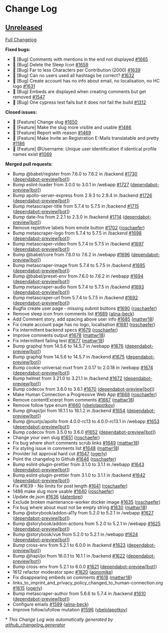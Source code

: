 # Change Log

## [Unreleased](https://github.com/Human-Connection/Human-Connection/tree/HEAD)

[Full Changelog](https://github.com/Human-Connection/Human-Connection/compare/0.1.0...HEAD)

**Fixed bugs:**

- 🐛 \[Bug\] Comments with mentions in the end not displayed [\#1665](https://github.com/Human-Connection/Human-Connection/issues/1665)
- 🐛 \[Bug\] Delete the Sleep Icon [\#1659](https://github.com/Human-Connection/Human-Connection/issues/1659)
- 🐛 \[Bug\] Far to less Characters per Contribution \(2000\) [\#1639](https://github.com/Human-Connection/Human-Connection/issues/1639)
- 🐛 \[Bug\] Can no users used all hashtags be correct? [\#1632](https://github.com/Human-Connection/Human-Connection/issues/1632)
- 🐛 \[Bug\] Create account has no info about email, no localisation, no HC logo [\#1631](https://github.com/Human-Connection/Human-Connection/issues/1631)
- 🐛 \[Bug\] Embeds are displayed when creating comments but get removed [\#1547](https://github.com/Human-Connection/Human-Connection/issues/1547)
- 🐛 \[Bug\] One cypress test fails but it does not fail the build [\#1312](https://github.com/Human-Connection/Human-Connection/issues/1312)

**Closed issues:**

- 🚀 \[Feature\] Change slug [\#1650](https://github.com/Human-Connection/Human-Connection/issues/1650)
- 🚀 \[Feature\] Make the slug more visible and usable [\#1486](https://github.com/Human-Connection/Human-Connection/issues/1486)
- 🚀 \[Feature\] Report with reason [\#1469](https://github.com/Human-Connection/Human-Connection/issues/1469)
- 🚀 \[Feature\] Make Invite an Registration E-Mails translatable and pretty [\#1186](https://github.com/Human-Connection/Human-Connection/issues/1186)
- 🚀 \[Feature\] @Username: Unique user identification if identical profile names exist [\#1069](https://github.com/Human-Connection/Human-Connection/issues/1069)

**Merged pull requests:**

- Bump @babel/register from 7.6.0 to 7.6.2 in /backend [\#1730](https://github.com/Human-Connection/Human-Connection/pull/1730) ([dependabot-preview[bot]](https://github.com/apps/dependabot-preview))
- Bump eslint-loader from 3.0.0 to 3.0.1 in /webapp [\#1727](https://github.com/Human-Connection/Human-Connection/pull/1727) ([dependabot-preview[bot]](https://github.com/apps/dependabot-preview))
- Bump apollo-server-express from 2.9.3 to 2.9.4 in /backend [\#1726](https://github.com/Human-Connection/Human-Connection/pull/1726) ([dependabot-preview[bot]](https://github.com/apps/dependabot-preview))
- Bump metascraper-title from 5.7.4 to 5.7.5 in /backend [\#1715](https://github.com/Human-Connection/Human-Connection/pull/1715) ([dependabot-preview[bot]](https://github.com/apps/dependabot-preview))
- Bump date-fns from 2.2.1 to 2.3.0 in /backend [\#1714](https://github.com/Human-Connection/Human-Connection/pull/1714) ([dependabot-preview[bot]](https://github.com/apps/dependabot-preview))
- Remove repetitive labels from emote button [\#1702](https://github.com/Human-Connection/Human-Connection/pull/1702) ([roschaefer](https://github.com/roschaefer))
- Bump metascraper-logo from 5.7.4 to 5.7.5 in /backend [\#1698](https://github.com/Human-Connection/Human-Connection/pull/1698) ([dependabot-preview[bot]](https://github.com/apps/dependabot-preview))
- Bump metascraper-video from 5.7.4 to 5.7.5 in /backend [\#1697](https://github.com/Human-Connection/Human-Connection/pull/1697) ([dependabot-preview[bot]](https://github.com/apps/dependabot-preview))
- Bump @babel/core from 7.6.0 to 7.6.2 in /webapp [\#1696](https://github.com/Human-Connection/Human-Connection/pull/1696) ([dependabot-preview[bot]](https://github.com/apps/dependabot-preview))
- Bump metascraper-image from 5.7.4 to 5.7.5 in /backend [\#1695](https://github.com/Human-Connection/Human-Connection/pull/1695) ([dependabot-preview[bot]](https://github.com/apps/dependabot-preview))
- Bump @babel/preset-env from 7.6.0 to 7.6.2 in /webapp [\#1694](https://github.com/Human-Connection/Human-Connection/pull/1694) ([dependabot-preview[bot]](https://github.com/apps/dependabot-preview))
- Bump metascraper-audio from 5.7.4 to 5.7.5 in /backend [\#1693](https://github.com/Human-Connection/Human-Connection/pull/1693) ([dependabot-preview[bot]](https://github.com/apps/dependabot-preview))
- Bump metascraper-url from 5.7.4 to 5.7.5 in /backend [\#1692](https://github.com/Human-Connection/Human-Connection/pull/1692) ([dependabot-preview[bot]](https://github.com/apps/dependabot-preview))
- Bugfix create user page - missing submit buttons [\#1690](https://github.com/Human-Connection/Human-Connection/pull/1690) ([roschaefer](https://github.com/roschaefer))
- Remove sleep icon from comments list [\#1689](https://github.com/Human-Connection/Human-Connection/pull/1689) ([alina-beck](https://github.com/alina-beck))
- Add Comment story, add spacing above user info [\#1685](https://github.com/Human-Connection/Human-Connection/pull/1685) ([mattwr18](https://github.com/mattwr18))
- Fix create account page has no logo, localisation [\#1681](https://github.com/Human-Connection/Human-Connection/pull/1681) ([roschaefer](https://github.com/roschaefer))
- Fix intermittent backend specs [\#1679](https://github.com/Human-Connection/Human-Connection/pull/1679) ([roschaefer](https://github.com/roschaefer))
- Improve comments output [\#1678](https://github.com/Human-Connection/Human-Connection/pull/1678) ([mattwr18](https://github.com/mattwr18))
- Fix intermittent failing test [\#1677](https://github.com/Human-Connection/Human-Connection/pull/1677) ([mattwr18](https://github.com/mattwr18))
- Bump graphql from 14.5.6 to 14.5.7 in /webapp [\#1676](https://github.com/Human-Connection/Human-Connection/pull/1676) ([dependabot-preview[bot]](https://github.com/apps/dependabot-preview))
- Bump graphql from 14.5.6 to 14.5.7 in /backend [\#1675](https://github.com/Human-Connection/Human-Connection/pull/1675) ([dependabot-preview[bot]](https://github.com/apps/dependabot-preview))
- Bump cookie-universal-nuxt from 2.0.17 to 2.0.18 in /webapp [\#1674](https://github.com/Human-Connection/Human-Connection/pull/1674) ([dependabot-preview[bot]](https://github.com/apps/dependabot-preview))
- Bump helmet from 3.21.0 to 3.21.1 in /backend [\#1672](https://github.com/Human-Connection/Human-Connection/pull/1672) ([dependabot-preview[bot]](https://github.com/apps/dependabot-preview))
- Bump codecov from 3.6.0 to 3.6.1 [\#1670](https://github.com/Human-Connection/Human-Connection/pull/1670) ([dependabot-preview[bot]](https://github.com/apps/dependabot-preview))
- Make Human Connection a Progressive Web App [\#1668](https://github.com/Human-Connection/Human-Connection/pull/1668) ([roschaefer](https://github.com/roschaefer))
- Remove contentExcerpt from comments [\#1667](https://github.com/Human-Connection/Human-Connection/pull/1667) ([mattwr18](https://github.com/mattwr18))
- Remove follow type enum [\#1660](https://github.com/Human-Connection/Human-Connection/pull/1660) ([vbelolapotkov](https://github.com/vbelolapotkov))
- Bump @hapi/joi from 16.1.1 to 16.1.2 in /backend [\#1654](https://github.com/Human-Connection/Human-Connection/pull/1654) ([dependabot-preview[bot]](https://github.com/apps/dependabot-preview))
- Bump @nuxtjs/apollo from 4.0.0-rc13 to 4.0.0-rc13.1 in /webapp [\#1653](https://github.com/Human-Connection/Human-Connection/pull/1653) ([dependabot-preview[bot]](https://github.com/apps/dependabot-preview))
- Bump codecov from 3.5.0 to 3.6.0 [\#1652](https://github.com/Human-Connection/Human-Connection/pull/1652) ([dependabot-preview[bot]](https://github.com/apps/dependabot-preview))
- Change your own slug [\#1651](https://github.com/Human-Connection/Human-Connection/pull/1651) ([roschaefer](https://github.com/roschaefer))
- Fix bug where short comments scrub links [\#1649](https://github.com/Human-Connection/Human-Connection/pull/1649) ([mattwr18](https://github.com/mattwr18))
- Fix styling issue in comments list [\#1648](https://github.com/Human-Connection/Human-Connection/pull/1648) ([mattwr18](https://github.com/mattwr18))
- Provider list approval hard cut [\#1647](https://github.com/Human-Connection/Human-Connection/pull/1647) ([ogerly](https://github.com/ogerly))
- Point the changelog to Github [\#1646](https://github.com/Human-Connection/Human-Connection/pull/1646) ([roschaefer](https://github.com/roschaefer))
- Bump eslint-plugin-prettier from 3.1.0 to 3.1.1 in /webapp [\#1643](https://github.com/Human-Connection/Human-Connection/pull/1643) ([dependabot-preview[bot]](https://github.com/apps/dependabot-preview))
- Bump eslint-plugin-prettier from 3.1.0 to 3.1.1 in /backend [\#1642](https://github.com/Human-Connection/Human-Connection/pull/1642) ([dependabot-preview[bot]](https://github.com/apps/dependabot-preview))
- Fix \#1639 - No limits for post length [\#1641](https://github.com/Human-Connection/Human-Connection/pull/1641) ([roschaefer](https://github.com/roschaefer))
- 1486 make slug more usable [\#1640](https://github.com/Human-Connection/Human-Connection/pull/1640) ([roschaefer](https://github.com/roschaefer))
- Update de.json [\#1636](https://github.com/Human-Connection/Human-Connection/pull/1636) ([datenbrei](https://github.com/datenbrei))
- Exclude broken maintenance-worker docker image [\#1635](https://github.com/Human-Connection/Human-Connection/pull/1635) ([roschaefer](https://github.com/roschaefer))
- Fix bug where about must not be empty string [\#1630](https://github.com/Human-Connection/Human-Connection/pull/1630) ([mattwr18](https://github.com/mattwr18))
- Bump @storybook/addon-a11y from 5.2.0 to 5.2.1 in /webapp [\#1627](https://github.com/Human-Connection/Human-Connection/pull/1627) ([dependabot-preview[bot]](https://github.com/apps/dependabot-preview))
- Bump @storybook/addon-actions from 5.2.0 to 5.2.1 in /webapp [\#1625](https://github.com/Human-Connection/Human-Connection/pull/1625) ([dependabot-preview[bot]](https://github.com/apps/dependabot-preview))
- Bump @storybook/vue from 5.2.0 to 5.2.1 in /webapp [\#1624](https://github.com/Human-Connection/Human-Connection/pull/1624) ([dependabot-preview[bot]](https://github.com/apps/dependabot-preview))
- Bump cross-env from 5.2.1 to 6.0.0 in /backend [\#1623](https://github.com/Human-Connection/Human-Connection/pull/1623) ([dependabot-preview[bot]](https://github.com/apps/dependabot-preview))
- Bump @hapi/joi from 16.0.1 to 16.1.1 in /backend [\#1622](https://github.com/Human-Connection/Human-Connection/pull/1622) ([dependabot-preview[bot]](https://github.com/apps/dependabot-preview))
- Bump cross-env from 5.2.1 to 6.0.0 [\#1621](https://github.com/Human-Connection/Human-Connection/pull/1621) ([dependabot-preview[bot]](https://github.com/apps/dependabot-preview))
- 1612 refactor moderator spec [\#1620](https://github.com/Human-Connection/Human-Connection/pull/1620) ([aonomike](https://github.com/aonomike))
- Fix disappearing embeds on comments [\#1618](https://github.com/Human-Connection/Human-Connection/pull/1618) ([mattwr18](https://github.com/mattwr18))
- links\_to\_imprint\_and\_privacy\_policy\_changed\_to\_human-connection.org [\#1615](https://github.com/Human-Connection/Human-Connection/pull/1615) ([ogerly](https://github.com/ogerly))
- Bump metascraper-author from 5.6.6 to 5.7.4 in /backend [\#1610](https://github.com/Human-Connection/Human-Connection/pull/1610) ([dependabot-preview[bot]](https://github.com/apps/dependabot-preview))
- Configure emails [\#1599](https://github.com/Human-Connection/Human-Connection/pull/1599) ([alina-beck](https://github.com/alina-beck))
- Improve follow/ufollow mutation [\#1596](https://github.com/Human-Connection/Human-Connection/pull/1596) ([vbelolapotkov](https://github.com/vbelolapotkov))



\* *This Change Log was automatically generated by [github_changelog_generator](https://github.com/skywinder/Github-Changelog-Generator)*